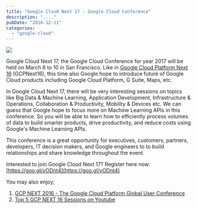 ```yaml
---
title: "Google Cloud Next 17 - Google Cloud Conference"
description: "...."
pubDate: "2016-12-11"
categories: 
  - "google-cloud"
---
```


[![](/images/1FeKCM18QTw.jpg)](https://4.bp.blogspot.com/-e1tHtsW8FeI/WEzn5Nao4LI/AAAAAAAADh0/_YZ60B0TXeEgqvsh0aoVXu4g2BJ52DGggCLcB/s1600/1FeKCM18QTw.jpg)

  
  

Google Cloud Next 17, the Google Cloud Conference for year 2017 will be held on March 8 to 10 in San Francisco. Like in [Google Cloud Platform Next 16](http://www.buddhilive.com/2015/12/gcp-next-2016.html) (GCPNext16), this time also Google hope to introduce future of Google Cloud products including Google Cloud Platform, G Suite, Maps, etc.

  

In Google Cloud Next 17, there will be very interesting sessions on topics like Big Data & Machine Learning, Application Development, Infrastructure & Operations, Collaboration & Productivity, Mobility & Devices etc. We can guess that Google hope to focus more on Machine Learning APIs in this conference. So you will be able to learn how to efficiently process volumes of data to build smarter products, drive productivity, and reduce costs using Google's Machine Learning APIs.

  

This conference is a great opportunity for executives, customers, partners, developers, IT decision makers, and Google engineers to to build relationships and share knowledge throughout the event.

  

Interested to join Google Cloud Next 17? Register here now: [https://goo.gl/vODnt4](https://goo.gl/vODnt4)

  

You may also enjoy;

1. [GCP NEXT 2016 - The Google Cloud Platform Global User Conference](http://www.buddhilive.com/2015/12/gcp-next-2016.html)
2. [Top 5 GCP NEXT 16 Sessions on Youtube](http://www.buddhilive.com/2016/04/top-5-gcp-next-16-sessions-on-youtube.html)
